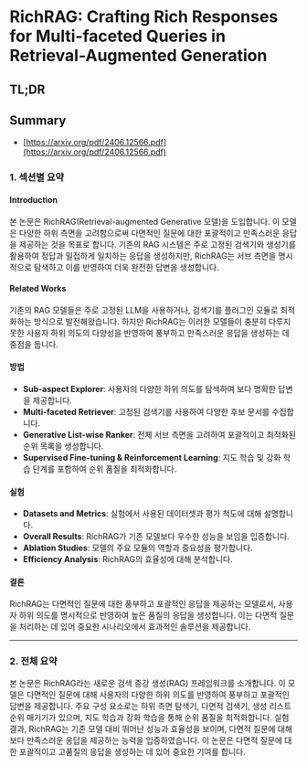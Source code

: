 # RichRAG: Crafting Rich Responses for Multi-faceted Queries in Retrieval-Augmented Generation
## TL;DR
## Summary
- [https://arxiv.org/pdf/2406.12566.pdf](https://arxiv.org/pdf/2406.12566.pdf)

### 1. 섹션별 요약

#### Introduction
본 논문은 RichRAG(Retrieval-augmented Generative 모델)을 도입합니다. 이 모델은 다양한 하위 측면을 고려함으로써 다면적인 질문에 대한 포괄적이고 만족스러운 응답을 제공하는 것을 목표로 합니다. 기존의 RAG 시스템은 주로 고정된 검색기와 생성기를 활용하여 정답과 밀접하게 일치하는 응답을 생성하지만, RichRAG는 서브 측면을 명시적으로 탐색하고 이를 반영하여 더욱 완전한 답변을 생성합니다.

#### Related Works
기존의 RAG 모델들은 주로 고정된 LLM을 사용하거나, 검색기를 플러그인 모듈로 최적화하는 방식으로 발전해왔습니다. 하지만 RichRAG는 이러한 모델들이 충분히 다루지 못한 사용자 하위 의도의 다양성을 반영하여 풍부하고 만족스러운 응답을 생성하는 데 중점을 둡니다.

#### 방법
- **Sub-aspect Explorer**: 사용자의 다양한 하위 의도를 탐색하여 보다 명확한 답변을 제공합니다.
- **Multi-faceted Retriever**: 고정된 검색기를 사용하여 다양한 후보 문서를 수집합니다.
- **Generative List-wise Ranker**: 전체 서브 측면을 고려하여 포괄적이고 최적화된 순위 목록을 생성합니다.
- **Supervised Fine-tuning & Reinforcement Learning**: 지도 학습 및 강화 학습 단계를 포함하여 순위 품질을 최적화합니다.
  
#### 실험
- **Datasets and Metrics**: 실험에서 사용된 데이터셋과 평가 척도에 대해 설명합니다.
- **Overall Results**: RichRAG가 기존 모델보다 우수한 성능을 보임을 입증합니다.
- **Ablation Studies**: 모델의 주요 모듈의 역할과 중요성을 평가합니다.
- **Efficiency Analysis**: RichRAG의 효율성에 대해 분석합니다.

#### 결론
RichRAG는 다면적인 질문에 대한 풍부하고 포괄적인 응답을 제공하는 모델로서, 사용자 하위 의도를 명시적으로 반영하여 높은 품질의 응답을 생성합니다. 이는 다면적 질문을 처리하는 데 있어 중요한 시나리오에서 효과적인 솔루션을 제공합니다.

---

### 2. 전체 요약

본 논문은 RichRAG라는 새로운 검색 증강 생성(RAG) 프레임워크를 소개합니다. 이 모델은 다면적인 질문에 대해 사용자의 다양한 하위 의도를 반영하여 풍부하고 포괄적인 답변을 제공합니다. 주요 구성 요소로는 하위 측면 탐색기, 다면적 검색기, 생성 리스트 순위 매기기가 있으며, 지도 학습과 강화 학습을 통해 순위 품질을 최적화합니다. 실험 결과, RichRAG는 기존 모델 대비 뛰어난 성능과 효율성을 보이며, 다면적 질문에 대해 보다 만족스러운 응답을 제공하는 능력을 입증하였습니다. 이 논문은 다면적 질문에 대한 포괄적이고 고품질의 응답을 생성하는 데 있어 중요한 기여를 합니다.